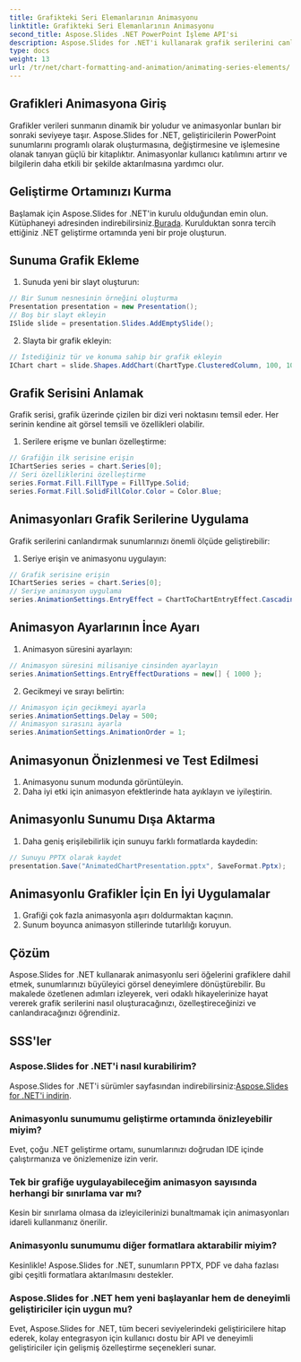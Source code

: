 ```yaml
---
title: Grafikteki Seri Elemanlarının Animasyonu
linktitle: Grafikteki Seri Elemanlarının Animasyonu
second_title: Aspose.Slides .NET PowerPoint İşleme API'si
description: Aspose.Slides for .NET'i kullanarak grafik serilerini canlandırmayı öğrenin. Dinamik görsellerle ilgi çekici sunumlar oluşturun. Kod örnekleri içeren uzman kılavuzu.
type: docs
weight: 13
url: /tr/net/chart-formatting-and-animation/animating-series-elements/
---
```


## Grafikleri Animasyona Giriş

Grafikler verileri sunmanın dinamik bir yoludur ve animasyonlar bunları bir sonraki seviyeye taşır. Aspose.Slides for .NET, geliştiricilerin PowerPoint sunumlarını programlı olarak oluşturmasına, değiştirmesine ve işlemesine olanak tanıyan güçlü bir kitaplıktır. Animasyonlar kullanıcı katılımını artırır ve bilgilerin daha etkili bir şekilde aktarılmasına yardımcı olur.

## Geliştirme Ortamınızı Kurma

 Başlamak için Aspose.Slides for .NET'in kurulu olduğundan emin olun. Kütüphaneyi adresinden indirebilirsiniz.[Burada](https://releases.aspose.com/slides/net). Kurulduktan sonra tercih ettiğiniz .NET geliştirme ortamında yeni bir proje oluşturun.

## Sunuma Grafik Ekleme

1. Sunuda yeni bir slayt oluşturun:
```csharp
// Bir Sunum nesnesinin örneğini oluşturma
Presentation presentation = new Presentation();
// Boş bir slayt ekleyin
ISlide slide = presentation.Slides.AddEmptySlide();
```

2. Slayta bir grafik ekleyin:
```csharp
// İstediğiniz tür ve konuma sahip bir grafik ekleyin
IChart chart = slide.Shapes.AddChart(ChartType.ClusteredColumn, 100, 100, 500, 400);
```

## Grafik Serisini Anlamak

Grafik serisi, grafik üzerinde çizilen bir dizi veri noktasını temsil eder. Her serinin kendine ait görsel temsili ve özellikleri olabilir.

1. Serilere erişme ve bunları özelleştirme:
```csharp
// Grafiğin ilk serisine erişin
IChartSeries series = chart.Series[0];
// Seri özelliklerini özelleştirme
series.Format.Fill.FillType = FillType.Solid;
series.Format.Fill.SolidFillColor.Color = Color.Blue;
```

## Animasyonları Grafik Serilerine Uygulama

Grafik serilerini canlandırmak sunumlarınızı önemli ölçüde geliştirebilir:

1. Seriye erişin ve animasyonu uygulayın:
```csharp
// Grafik serisine erişin
IChartSeries series = chart.Series[0];
// Seriye animasyon uygulama
series.AnimationSettings.EntryEffect = ChartToChartEntryEffect.Cascading;
```

## Animasyon Ayarlarının İnce Ayarı

1. Animasyon süresini ayarlayın:
```csharp
// Animasyon süresini milisaniye cinsinden ayarlayın
series.AnimationSettings.EntryEffectDurations = new[] { 1000 };
```

2. Gecikmeyi ve sırayı belirtin:
```csharp
// Animasyon için gecikmeyi ayarla
series.AnimationSettings.Delay = 500;
// Animasyon sırasını ayarla
series.AnimationSettings.AnimationOrder = 1;
```

## Animasyonun Önizlenmesi ve Test Edilmesi

1. Animasyonu sunum modunda görüntüleyin.
2. Daha iyi etki için animasyon efektlerinde hata ayıklayın ve iyileştirin.

## Animasyonlu Sunumu Dışa Aktarma

1. Daha geniş erişilebilirlik için sunuyu farklı formatlarda kaydedin:
```csharp
// Sunuyu PPTX olarak kaydet
presentation.Save("AnimatedChartPresentation.pptx", SaveFormat.Pptx);
```

## Animasyonlu Grafikler İçin En İyi Uygulamalar

1. Grafiği çok fazla animasyonla aşırı doldurmaktan kaçının.
2. Sunum boyunca animasyon stillerinde tutarlılığı koruyun.

## Çözüm

Aspose.Slides for .NET kullanarak animasyonlu seri öğelerini grafiklere dahil etmek, sunumlarınızı büyüleyici görsel deneyimlere dönüştürebilir. Bu makalede özetlenen adımları izleyerek, veri odaklı hikayelerinize hayat vererek grafik serilerini nasıl oluşturacağınızı, özelleştireceğinizi ve canlandıracağınızı öğrendiniz.

## SSS'ler

### Aspose.Slides for .NET'i nasıl kurabilirim?

 Aspose.Slides for .NET'i sürümler sayfasından indirebilirsiniz:[Aspose.Slides for .NET'i indirin](https://releases.aspose.com/slides/net).

### Animasyonlu sunumumu geliştirme ortamında önizleyebilir miyim?

Evet, çoğu .NET geliştirme ortamı, sunumlarınızı doğrudan IDE içinde çalıştırmanıza ve önizlemenize izin verir.

### Tek bir grafiğe uygulayabileceğim animasyon sayısında herhangi bir sınırlama var mı?

Kesin bir sınırlama olmasa da izleyicilerinizi bunaltmamak için animasyonları idareli kullanmanız önerilir.

### Animasyonlu sunumumu diğer formatlara aktarabilir miyim?

Kesinlikle! Aspose.Slides for .NET, sunumların PPTX, PDF ve daha fazlası gibi çeşitli formatlara aktarılmasını destekler.

### Aspose.Slides for .NET hem yeni başlayanlar hem de deneyimli geliştiriciler için uygun mu?

Evet, Aspose.Slides for .NET, tüm beceri seviyelerindeki geliştiricilere hitap ederek, kolay entegrasyon için kullanıcı dostu bir API ve deneyimli geliştiriciler için gelişmiş özelleştirme seçenekleri sunar.